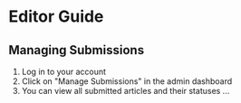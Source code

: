 # Editor Guide

## Managing Submissions
1. Log in to your account
2. Click on "Manage Submissions" in the admin dashboard
3. You can view all submitted articles and their statuses
...